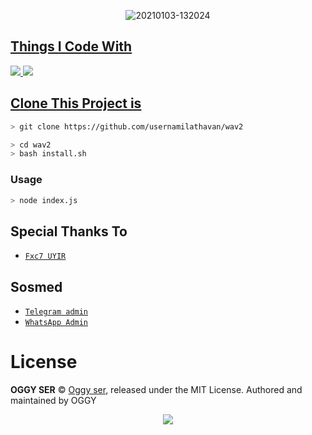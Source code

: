 <p align="center">
<img src=https://i.ibb.co/y5SRt3t/black-panther-03d380af-0dcc-4233-a541-4e6c3592ca1e.jpg" alt="20210103-132024" border="0">
</p>
<p align="center">
<a href="https://github.com/usernamilathavan">
</p>

  
## Things I Code With
<p>
    <img
        src="https://img.shields.io/badge/node.js%20-%2343853D.svg?&style=for-the-badge&logo=node.js&logoColor=white" />
    <img
        src="https://img.shields.io/badge/javascript%20-%23323330.svg?&style=for-the-badge&logo=javascript&logoColor=%23F7DF1E" />



## Clone This Project is

```bash
> git clone https://github.com/usernamilathavan/wav2
```

```bash
> cd wav2
> bash install.sh
```

### Usage
```bash
> node index.js
```


## Special Thanks To
* [`Fxc7 UYIR`](https://github.com/Fxc7)

## Sosmed
* [`Telegram admin`](https://t.me/Time2beattime)
* [`WhatsApp Admin`](http://wa.me/919544266274)

# License

**OGGY SER** © [Oggy ser](https://github.com/usernamilathavan), released under the MIT License. Authored and maintained by OGGY

<p align="center">
  <a href="https://app.fossa.com/api/projects/git%2Bgithub.com%2Fusernamilathavan%2Fwav2.svg?type=large"><img src="https://app.fossa.com/api/projects/git%2Bgithub.com%2Fusernamilathavan%2Fwav2.svg?type=large" />
</p>
